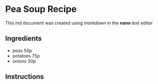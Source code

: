 # Pea Soup Recipe

This md document was created using *markdown* in the **nano** text editor

## Ingredients
- peas		50p
- potatoes	75p
- onions	30p

## Instructions
